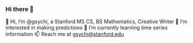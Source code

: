 ### Hi there 👋

👋 Hi, I’m @gsychi, a Stanford MS CS, BS Mathematics, Creative Writer
👀 I’m interested in making predictions
🌱 I’m currently learning time series information
📫 Reach me at gsychi@stanford.edu
